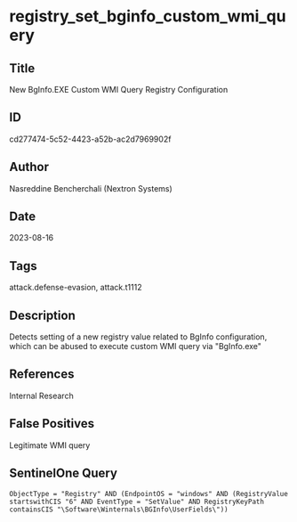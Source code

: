 # registry_set_bginfo_custom_wmi_query

## Title
New BgInfo.EXE Custom WMI Query Registry Configuration

## ID
cd277474-5c52-4423-a52b-ac2d7969902f

## Author
Nasreddine Bencherchali (Nextron Systems)

## Date
2023-08-16

## Tags
attack.defense-evasion, attack.t1112

## Description
Detects setting of a new registry value related to BgInfo configuration, which can be abused to execute custom WMI query via "BgInfo.exe"

## References
Internal Research

## False Positives
Legitimate WMI query

## SentinelOne Query
```
ObjectType = "Registry" AND (EndpointOS = "windows" AND (RegistryValue startswithCIS "6" AND EventType = "SetValue" AND RegistryKeyPath containsCIS "\Software\Winternals\BGInfo\UserFields\"))

```